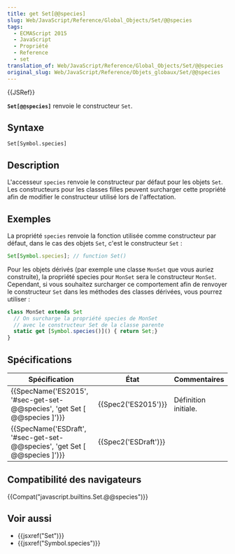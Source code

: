 ```yaml
---
title: get Set[@@species]
slug: Web/JavaScript/Reference/Global_Objects/Set/@@species
tags:
  - ECMAScript 2015
  - JavaScript
  - Propriété
  - Reference
  - set
translation_of: Web/JavaScript/Reference/Global_Objects/Set/@@species
original_slug: Web/JavaScript/Reference/Objets_globaux/Set/@@species
---
```

{{JSRef}}

**`Set[@@species]`** renvoie le constructeur `Set`.

## Syntaxe

    Set[Symbol.species]

## Description

L'accesseur `species` renvoie le constructeur par défaut pour les objets `Set`. Les constructeurs pour les classes filles peuvent surcharger cette propriété afin de modifier le constructeur utilisé lors de l'affectation.

## Exemples

La propriété `species` renvoie la fonction utilisée comme constructeur par défaut, dans le cas des objets `Set`, c'est le constructeur `Set` :

```js
Set[Symbol.species]; // function Set()
```

Pour les objets dérivés (par exemple une classe `MonSet` que vous auriez construite), la propriété species pour `MonSet` sera le constructeur `MonSet`. Cependant, si vous souhaitez surcharger ce comportement afin de renvoyer le constructeur `Set` dans les méthodes des classes dérivées, vous pourrez utiliser :

```js
class MonSet extends Set
  // On surcharge la propriété species de MonSet
  // avec le constructeur Set de la classe parente
  static get [Symbol.species()]() { return Set;}
}
```

## Spécifications

| Spécification                                                                                        | État                         | Commentaires         |
| ---------------------------------------------------------------------------------------------------- | ---------------------------- | -------------------- |
| {{SpecName('ES2015', '#sec-get-set-@@species', 'get Set [ @@species ]')}}     | {{Spec2('ES2015')}}     | Définition initiale. |
| {{SpecName('ESDraft', '#sec-get-set-@@species', 'get Set [ @@species ]')}} | {{Spec2('ESDraft')}} |                      |

## Compatibilité des navigateurs

{{Compat("javascript.builtins.Set.@@species")}}

## Voir aussi

- {{jsxref("Set")}}
- {{jsxref("Symbol.species")}}
